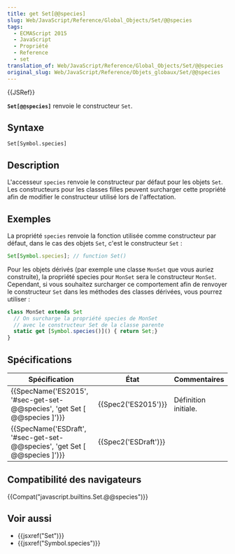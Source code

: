 ```yaml
---
title: get Set[@@species]
slug: Web/JavaScript/Reference/Global_Objects/Set/@@species
tags:
  - ECMAScript 2015
  - JavaScript
  - Propriété
  - Reference
  - set
translation_of: Web/JavaScript/Reference/Global_Objects/Set/@@species
original_slug: Web/JavaScript/Reference/Objets_globaux/Set/@@species
---
```

{{JSRef}}

**`Set[@@species]`** renvoie le constructeur `Set`.

## Syntaxe

    Set[Symbol.species]

## Description

L'accesseur `species` renvoie le constructeur par défaut pour les objets `Set`. Les constructeurs pour les classes filles peuvent surcharger cette propriété afin de modifier le constructeur utilisé lors de l'affectation.

## Exemples

La propriété `species` renvoie la fonction utilisée comme constructeur par défaut, dans le cas des objets `Set`, c'est le constructeur `Set` :

```js
Set[Symbol.species]; // function Set()
```

Pour les objets dérivés (par exemple une classe `MonSet` que vous auriez construite), la propriété species pour `MonSet` sera le constructeur `MonSet`. Cependant, si vous souhaitez surcharger ce comportement afin de renvoyer le constructeur `Set` dans les méthodes des classes dérivées, vous pourrez utiliser :

```js
class MonSet extends Set
  // On surcharge la propriété species de MonSet
  // avec le constructeur Set de la classe parente
  static get [Symbol.species()]() { return Set;}
}
```

## Spécifications

| Spécification                                                                                        | État                         | Commentaires         |
| ---------------------------------------------------------------------------------------------------- | ---------------------------- | -------------------- |
| {{SpecName('ES2015', '#sec-get-set-@@species', 'get Set [ @@species ]')}}     | {{Spec2('ES2015')}}     | Définition initiale. |
| {{SpecName('ESDraft', '#sec-get-set-@@species', 'get Set [ @@species ]')}} | {{Spec2('ESDraft')}} |                      |

## Compatibilité des navigateurs

{{Compat("javascript.builtins.Set.@@species")}}

## Voir aussi

- {{jsxref("Set")}}
- {{jsxref("Symbol.species")}}
